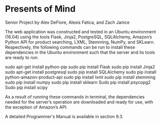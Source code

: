 # Presents of Mind
Senior Project by Alex DeFiore, Alexis Fatica, and Zach Janice

The web application was constructed and tested in an Ubuntu environment (16.04) using the tools Flask, Jinja2, PostgreSQL, SQLAlchemy, Amazon’s Python API for product searching, LXML, Stemming, NumPy, and SKLearn. Respectively, the following commands can be run to install these dependencies in the Ubuntu environment such that the server and its tools are ready to run:

sudo apt-get install python-pip
sudo pip install Flask
sudo pip install Jinja2
sudo apt-get install postgresql
sudo pip install SQLAlchemy
sudo pip install python-amazon-product-api
sudo pip install lxml
sudo pip install stemming
sudo pip install numpy
sudo pip install sklearn
Sudo pip install psycopg2
Sudo pip install scipy

As a result of running these commands in terminal, the dependencies needed for the server’s operation are downloaded and ready for use, with the exception of Amazon’s API.

A detailed Programmer's Manual is available in section 9.3. 